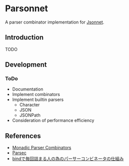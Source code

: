 # Parsonnet

A parser combinator implementation for [Jsonnet](https://jsonnet.org/).

## Introduction

TODO

## Development

### ToDo

- Documentation
- Implement combinators
- Implement builtin parsers
    - Character
    - JSON
    - JSONPath
- Consideration of performance efficiency

## References

- [Monadic Parser Combinators](http://www.cs.nott.ac.uk/~pszgmh/monparsing.pdf)
- [Parsec](https://hackage.haskell.org/package/parsec)
- [bindで毎回詰まる人の為のパーサーコンビネータの仕組み](https://karino2.livejournal.com/264801.html)
